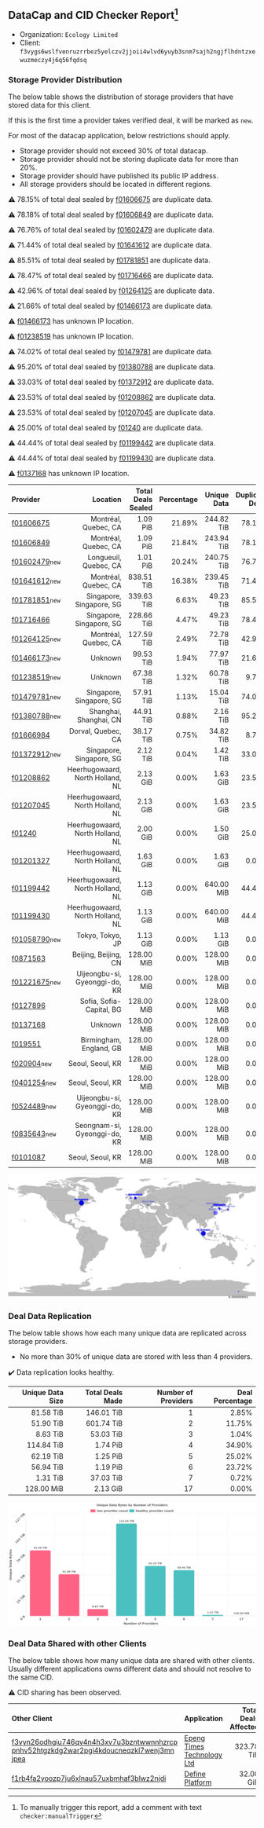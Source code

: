 ## DataCap and CID Checker Report[^1]
 - Organization: `Ecology Limited`
 - Client: `f3vygs6wslfvenruzrrbez5yelczv2jjoii4wlvd6yuyb3snm7sajh2ngjflhdntzxewuzmeczy4j6q56fqdsq`
### Storage Provider Distribution
The below table shows the distribution of storage providers that have stored data for this client.

If this is the first time a provider takes verified deal, it will be marked as `new`.

For most of the datacap application, below restrictions should apply.
 - Storage provider should not exceed 30% of total datacap.
 - Storage provider should not be storing duplicate data for more than 20%.
 - Storage provider should have published its public IP address.
 - All storage providers should be located in different regions.

⚠️ 78.15% of total deal sealed by [f01606675](https://filfox.info/en/address/f01606675) are duplicate data.

⚠️ 78.18% of total deal sealed by [f01606849](https://filfox.info/en/address/f01606849) are duplicate data.

⚠️ 76.76% of total deal sealed by [f01602479](https://filfox.info/en/address/f01602479) are duplicate data.

⚠️ 71.44% of total deal sealed by [f01641612](https://filfox.info/en/address/f01641612) are duplicate data.

⚠️ 85.51% of total deal sealed by [f01781851](https://filfox.info/en/address/f01781851) are duplicate data.

⚠️ 78.47% of total deal sealed by [f01716466](https://filfox.info/en/address/f01716466) are duplicate data.

⚠️ 42.96% of total deal sealed by [f01264125](https://filfox.info/en/address/f01264125) are duplicate data.

⚠️ 21.66% of total deal sealed by [f01466173](https://filfox.info/en/address/f01466173) are duplicate data.

⚠️ [f01466173](https://filfox.info/en/address/f01466173) has unknown IP location.

⚠️ [f01238519](https://filfox.info/en/address/f01238519) has unknown IP location.

⚠️ 74.02% of total deal sealed by [f01479781](https://filfox.info/en/address/f01479781) are duplicate data.

⚠️ 95.20% of total deal sealed by [f01380788](https://filfox.info/en/address/f01380788) are duplicate data.

⚠️ 33.03% of total deal sealed by [f01372912](https://filfox.info/en/address/f01372912) are duplicate data.

⚠️ 23.53% of total deal sealed by [f01208862](https://filfox.info/en/address/f01208862) are duplicate data.

⚠️ 23.53% of total deal sealed by [f01207045](https://filfox.info/en/address/f01207045) are duplicate data.

⚠️ 25.00% of total deal sealed by [f01240](https://filfox.info/en/address/f01240) are duplicate data.

⚠️ 44.44% of total deal sealed by [f01199442](https://filfox.info/en/address/f01199442) are duplicate data.

⚠️ 44.44% of total deal sealed by [f01199430](https://filfox.info/en/address/f01199430) are duplicate data.

⚠️ [f0137168](https://filfox.info/en/address/f0137168) has unknown IP location.

| Provider                                                    |                         Location | Total Deals Sealed | Percentage | Unique Data | Duplicate Deals |
| :---------------------------------------------------------- | -------------------------------: | -----------------: | ---------: | ----------: | --------------: |
| [f01606675](https://filfox.info/en/address/f01606675)       |             Montréal, Quebec, CA |           1.09 PiB |     21.89% |  244.82 TiB |          78.15% |
| [f01606849](https://filfox.info/en/address/f01606849)       |             Montréal, Quebec, CA |           1.09 PiB |     21.84% |  243.94 TiB |          78.18% |
| [f01602479](https://filfox.info/en/address/f01602479)`new`  |            Longueuil, Quebec, CA |           1.01 PiB |     20.24% |  240.75 TiB |          76.76% |
| [f01641612](https://filfox.info/en/address/f01641612)`new`  |             Montréal, Quebec, CA |         838.51 TiB |     16.38% |  239.45 TiB |          71.44% |
| [f01781851](https://filfox.info/en/address/f01781851)`new`  |         Singapore, Singapore, SG |         339.63 TiB |      6.63% |   49.23 TiB |          85.51% |
| [f01716466](https://filfox.info/en/address/f01716466)       |         Singapore, Singapore, SG |         228.66 TiB |      4.47% |   49.23 TiB |          78.47% |
| [f01264125](https://filfox.info/en/address/f01264125)`new`  |             Montréal, Quebec, CA |         127.59 TiB |      2.49% |   72.78 TiB |          42.96% |
| [f01466173](https://filfox.info/en/address/f01466173)`new`  |                          Unknown |          99.53 TiB |      1.94% |   77.97 TiB |          21.66% |
| [f01238519](https://filfox.info/en/address/f01238519)`new`  |                          Unknown |          67.38 TiB |      1.32% |   60.78 TiB |           9.79% |
| [f01479781](https://filfox.info/en/address/f01479781)`new`  |         Singapore, Singapore, SG |          57.91 TiB |      1.13% |   15.04 TiB |          74.02% |
| [f01380788](https://filfox.info/en/address/f01380788)`new`  |           Shanghai, Shanghai, CN |          44.91 TiB |      0.88% |    2.16 TiB |          95.20% |
| [f01666984](https://filfox.info/en/address/f01666984)       |               Dorval, Quebec, CA |          38.17 TiB |      0.75% |   34.82 TiB |           8.76% |
| [f01372912](https://filfox.info/en/address/f01372912)`new`  |         Singapore, Singapore, SG |           2.12 TiB |      0.04% |    1.42 TiB |          33.03% |
| [f01208862](https://filfox.info/en/address/f01208862)       | Heerhugowaard, North Holland, NL |           2.13 GiB |      0.00% |    1.63 GiB |          23.53% |
| [f01207045](https://filfox.info/en/address/f01207045)       | Heerhugowaard, North Holland, NL |           2.13 GiB |      0.00% |    1.63 GiB |          23.53% |
| [f01240](https://filfox.info/en/address/f01240)             | Heerhugowaard, North Holland, NL |           2.00 GiB |      0.00% |    1.50 GiB |          25.00% |
| [f01201327](https://filfox.info/en/address/f01201327)       | Heerhugowaard, North Holland, NL |           1.63 GiB |      0.00% |    1.63 GiB |           0.00% |
| [f01199442](https://filfox.info/en/address/f01199442)       | Heerhugowaard, North Holland, NL |           1.13 GiB |      0.00% |  640.00 MiB |          44.44% |
| [f01199430](https://filfox.info/en/address/f01199430)       | Heerhugowaard, North Holland, NL |           1.13 GiB |      0.00% |  640.00 MiB |          44.44% |
| [f01058790](https://filfox.info/en/address/f01058790)`new`  |                 Tokyo, Tokyo, JP |           1.13 GiB |      0.00% |    1.13 GiB |           0.00% |
| [f0871563](https://filfox.info/en/address/f0871563)         |             Beijing, Beijing, CN |         128.00 MiB |      0.00% |  128.00 MiB |           0.00% |
| [f01221675](https://filfox.info/en/address/f01221675)`new`  |    Uijeongbu-si, Gyeonggi-do, KR |         128.00 MiB |      0.00% |  128.00 MiB |           0.00% |
| [f0127896](https://filfox.info/en/address/f0127896)         |         Sofia, Sofia-Capital, BG |         128.00 MiB |      0.00% |  128.00 MiB |           0.00% |
| [f0137168](https://filfox.info/en/address/f0137168)         |                          Unknown |         128.00 MiB |      0.00% |  128.00 MiB |           0.00% |
| [f019551](https://filfox.info/en/address/f019551)           |          Birmingham, England, GB |         128.00 MiB |      0.00% |  128.00 MiB |           0.00% |
| [f020904](https://filfox.info/en/address/f020904)`new`      |                 Seoul, Seoul, KR |         128.00 MiB |      0.00% |  128.00 MiB |           0.00% |
| [f0401254](https://filfox.info/en/address/f0401254)`new`    |                 Seoul, Seoul, KR |         128.00 MiB |      0.00% |  128.00 MiB |           0.00% |
| [f0524489](https://filfox.info/en/address/f0524489)`new`    |    Uijeongbu-si, Gyeonggi-do, KR |         128.00 MiB |      0.00% |  128.00 MiB |           0.00% |
| [f0835643](https://filfox.info/en/address/f0835643)`new`    |     Seongnam-si, Gyeonggi-do, KR |         128.00 MiB |      0.00% |  128.00 MiB |           0.00% |
| [f0101087](https://filfox.info/en/address/f0101087)         |                 Seoul, Seoul, KR |         128.00 MiB |      0.00% |  128.00 MiB |           0.00% |

![Provider Distribution](https://raw.githubusercontent.com/data-preservation-programs/filplus-checker-assets/main/filecoin-project/filecoin-plus-large-datasets/issues/36/1671091694126.png)
### Deal Data Replication
The below table shows how each many unique data are replicated across storage providers.
- No more than 30% of unique data are stored with less than 4 providers.

✔️ Data replication looks healthy.

| Unique Data Size | Total Deals Made | Number of Providers | Deal Percentage |
| ---------------: | ---------------: | ------------------: | --------------: |
|        81.58 TiB |       146.01 TiB |                   1 |           2.85% |
|        51.90 TiB |       601.74 TiB |                   2 |          11.75% |
|         8.63 TiB |        53.03 TiB |                   3 |           1.04% |
|       114.84 TiB |         1.74 PiB |                   4 |          34.90% |
|        62.19 TiB |         1.25 PiB |                   5 |          25.02% |
|        56.94 TiB |         1.19 PiB |                   6 |          23.72% |
|         1.31 TiB |        37.03 TiB |                   7 |           0.72% |
|       128.00 MiB |         2.13 GiB |                  17 |           0.00% |

![Replication Distribution](https://raw.githubusercontent.com/data-preservation-programs/filplus-checker-assets/main/filecoin-project/filecoin-plus-large-datasets/issues/36/1671091695330.png)
### Deal Data Shared with other Clients
The below table shows how many unique data are shared with other clients.
Usually different applications owns different data and should not resolve to the same CID.

⚠️ CID sharing has been observed.

| Other Client                                                                                                                                                                                                              | Application                                                                                              | Total Deals Affected | Unique CIDs |        Verifier |
| :------------------------------------------------------------------------------------------------------------------------------------------------------------------------------------------------------------------------ | :------------------------------------------------------------------------------------------------------- | -------------------: | ----------: | --------------: |
| [f3vyn26odhgiu746qv4n4h3xv7u3bzntwwnnhzrcp<br/>pnhv52htgzkdg2war2pgi4kdoucneqzkl7wenj3mn<br/>jpea](https://filfox.info/en/address/f3vyn26odhgiu746qv4n4h3xv7u3bzntwwnnhzrcppnhv52htgzkdg2war2pgi4kdoucneqzkl7wenj3mnjpea) | [Epeng Times Technology Ltd](https://github.com/filecoin-project/filecoin-plus-large-datasets/issues/86) |           323.78 TiB |       1,934 |        LDN # 86 |
| [f1rb4fa2yoozp7ju6xlnau57uxbmhaf3blwz2njdi](https://filfox.info/en/address/f1rb4fa2yoozp7ju6xlnau57uxbmhaf3blwz2njdi)                                                                                                     | [ Define Platform](https://github.com/filecoin-project/filecoin-plus-large-datasets/issues/91)           |            32.00 GiB |           1 | LDN v3 multisig |

[^1]: To manually trigger this report, add a comment with text `checker:manualTrigger`
